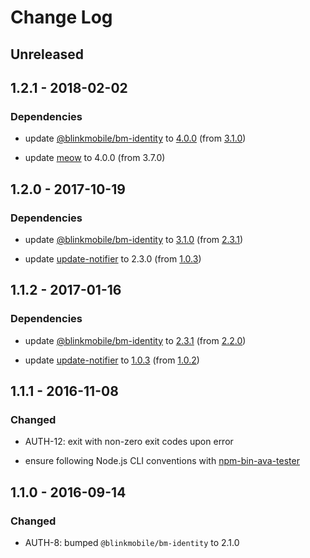 # Change Log


## Unreleased

## 1.2.1 - 2018-02-02

### Dependencies

-   update [@blinkmobile/bm-identity](https://www.npmjs.com/package/@blinkmobile/bm-identity) to [4.0.0](https://github.com/blinkmobile/bm-identity.js/blob/master/CHANGELOG.md) (from [3.1.0](https://github.com/blinkmobile/bm-identity.js/blob/master/CHANGELOG.md))

-   update [meow](https://www.npmjs.com/package/meow) to 4.0.0 (from 3.7.0)

## 1.2.0 - 2017-10-19

### Dependencies

-   update [@blinkmobile/bm-identity](https://www.npmjs.com/package/@blinkmobile/bm-identity) to [3.1.0](https://github.com/blinkmobile/bm-identity.js/releases/tag/3.1.0) (from [2.3.1](https://github.com/blinkmobile/bm-identity.js/releases/tag/2.3.1))

-   update [update-notifier](https://www.npmjs.com/package/update-notifier) to 2.3.0 (from [1.0.3](https://github.com/yeoman/update-notifier/releases/tag/v1.0.3))

## 1.1.2 - 2017-01-16


### Dependencies

-   update [@blinkmobile/bm-identity](https://www.npmjs.com/package/@blinkmobile/bm-identity) to [2.3.1](https://github.com/blinkmobile/bm-identity.js/releases/tag/2.3.1) (from [2.2.0](https://github.com/blinkmobile/bm-identity.js/releases/tag/2.3.1))

-   update [update-notifier](https://www.npmjs.com/package/update-notifier) to [1.0.3](https://github.com/yeoman/update-notifier/releases/tag/v1.0.3) (from [1.0.2](https://github.com/yeoman/update-notifier/releases/tag/v1.0.3))


## 1.1.1 - 2016-11-08


### Changed

-   AUTH-12: exit with non-zero exit codes upon error

-   ensure following Node.js CLI conventions with [npm-bin-ava-tester](https://github.com/jokeyrhyme/npm-bin-ava-tester.js)


## 1.1.0 - 2016-09-14


### Changed

-   AUTH-8: bumped `@blinkmobile/bm-identity` to 2.1.0

